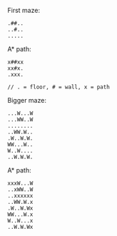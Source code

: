 First maze:
```
.##..
..#..
.....
```

A* path:
```
x##xx
xx#x.
.xxx.

// . = floor, # = wall, x = path
```

Bigger maze:
```
...W...W
...WW..W
........
..WW.W..
.W..W.W.
WW...W..
W..W....
..W.W.W.
```

A* path:
```
xxxW...W
..xWW..W
..xxxxxx
..WW.W.x
.W..W.Wx
WW...W.x
W..W...x
..W.W.Wx
```